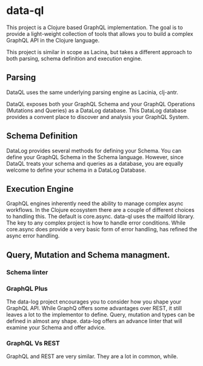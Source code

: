 # data-ql

This project is a Clojure based GraphQL implementation. The goal is to
provide a light-weight collection of tools that allows you to build a
complex GraphQL API in the Clojure language.

This project is similar in scope as Lacina, but takes a different
approach to both parsing, schema definition and execution engine.

## Parsing

DataQL uses the same underlying parsing engine as Lacinia, clj-antr.

DataQL exposes both your GraphQL Schema and your GraphQL Operations
(Mutations and Queries) as a DataLog database. This DataLog database
provides a convent place to discover and analysis your GraphQL System.

## Schema Definition

DataLog provides several methods for defining your Schema. You can
define your GraphQL Schema in the Schema language. However, since
DataQL treats your schema and queries as a database, you are equally
welcome to define your schema in a DataLog Database.

## Execution Engine

GraphQL engines inherently need the ability to manage complex async
workflows. In the Clojure ecosystem there are a couple of different
choices to handling this. The default is core.async. data-ql uses the
mailfold library. The key to any complex project is how to handle
error conditions. While core.async does provide a very basic form of
error handling, has refined the async error handling.

## Query, Mutation and Schema managment.

### Schema linter

### GraphQL Plus

The data-log project encourages you to consider how you shape your
GraphQL API. While GraphQ offers some advantages over REST, it still
leaves a lot to the implementor to define. Query, mutation and types
can be defined in almost any shape. data-log offers an advance linter
that will examine your Schema and offer advice.

### GraphQL Vs REST

GraphQL and REST are very similar. They are a lot in common, while.
